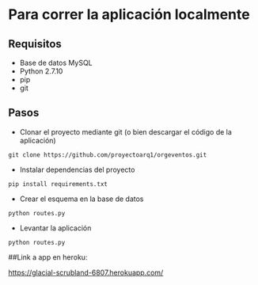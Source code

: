 # Para correr la aplicación localmente

## Requisitos

+ Base de datos MySQL
+ Python 2.7.10
+ pip 
+ git

## Pasos

+ Clonar el proyecto mediante git (o bien descargar el código de la aplicación)  


```
git clone https://github.com/proyectoarq1/orgeventos.git
```

+ Instalar dependencias del proyecto

```
pip install requirements.txt
```

+ Crear el esquema en la base de datos

```
python routes.py
```

+ Levantar la aplicación

```
python routes.py
```

##Link a app en heroku:

https://glacial-scrubland-6807.herokuapp.com/
